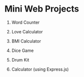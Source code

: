 # Mini Web Projects

1. Word Counter 
2. Love Calculator
3. BMI Calculator
4. Dice Game

5. Drum Kit
6. Calculator (using Express.js)

